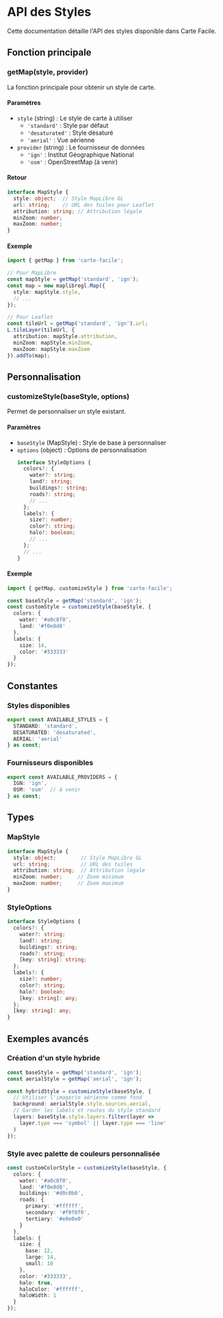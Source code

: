 # API des Styles

Cette documentation détaille l'API des styles disponible dans Carte Facile.

## Fonction principale

### getMap(style, provider)

La fonction principale pour obtenir un style de carte.

#### Paramètres

- `style` (string) : Le style de carte à utiliser
  - `'standard'` : Style par défaut
  - `'desaturated'` : Style désaturé
  - `'aerial'` : Vue aérienne
- `provider` (string) : Le fournisseur de données
  - `'ign'` : Institut Géographique National
  - `'osm'` : OpenStreetMap (à venir)

#### Retour

```typescript
interface MapStyle {
  style: object;  // Style MapLibre GL
  url: string;    // URL des tuiles pour Leaflet
  attribution: string; // Attribution légale
  minZoom: number;
  maxZoom: number;
}
```

#### Exemple

```typescript
import { getMap } from 'carte-facile';

// Pour MapLibre
const mapStyle = getMap('standard', 'ign');
const map = new maplibregl.Map({
  style: mapStyle.style,
  // ...
});

// Pour Leaflet
const tileUrl = getMap('standard', 'ign').url;
L.tileLayer(tileUrl, {
  attribution: mapStyle.attribution,
  minZoom: mapStyle.minZoom,
  maxZoom: mapStyle.maxZoom
}).addTo(map);
```

## Personnalisation

### customizeStyle(baseStyle, options)

Permet de personnaliser un style existant.

#### Paramètres

- `baseStyle` (MapStyle) : Style de base à personnaliser
- `options` (object) : Options de personnalisation
  ```typescript
  interface StyleOptions {
    colors?: {
      water?: string;
      land?: string;
      buildings?: string;
      roads?: string;
      // ...
    };
    labels?: {
      size?: number;
      color?: string;
      halo?: boolean;
      // ...
    };
    // ...
  }
  ```

#### Exemple

```typescript
import { getMap, customizeStyle } from 'carte-facile';

const baseStyle = getMap('standard', 'ign');
const customStyle = customizeStyle(baseStyle, {
  colors: {
    water: '#a0c8f0',
    land: '#f0e8d8'
  },
  labels: {
    size: 14,
    color: '#333333'
  }
});
```

## Constantes

### Styles disponibles

```typescript
export const AVAILABLE_STYLES = {
  STANDARD: 'standard',
  DESATURATED: 'desaturated',
  AERIAL: 'aerial'
} as const;
```

### Fournisseurs disponibles

```typescript
export const AVAILABLE_PROVIDERS = {
  IGN: 'ign',
  OSM: 'osm'  // à venir
} as const;
```

## Types

### MapStyle

```typescript
interface MapStyle {
  style: object;        // Style MapLibre GL
  url: string;          // URL des tuiles
  attribution: string;  // Attribution légale
  minZoom: number;     // Zoom minimum
  maxZoom: number;     // Zoom maximum
}
```

### StyleOptions

```typescript
interface StyleOptions {
  colors?: {
    water?: string;
    land?: string;
    buildings?: string;
    roads?: string;
    [key: string]: string;
  };
  labels?: {
    size?: number;
    color?: string;
    halo?: boolean;
    [key: string]: any;
  };
  [key: string]: any;
}
```

## Exemples avancés

### Création d'un style hybride

```typescript
const baseStyle = getMap('standard', 'ign');
const aerialStyle = getMap('aerial', 'ign');

const hybridStyle = customizeStyle(baseStyle, {
  // Utiliser l'imagerie aérienne comme fond
  background: aerialStyle.style.sources.aerial,
  // Garder les labels et routes du style standard
  layers: baseStyle.style.layers.filter(layer => 
    layer.type === 'symbol' || layer.type === 'line'
  )
});
```

### Style avec palette de couleurs personnalisée

```typescript
const customColorStyle = customizeStyle(baseStyle, {
  colors: {
    water: '#a0c8f0',
    land: '#f0e8d8',
    buildings: '#d0c0b0',
    roads: {
      primary: '#ffffff',
      secondary: '#f0f0f0',
      tertiary: '#e0e0e0'
    }
  },
  labels: {
    size: {
      base: 12,
      large: 14,
      small: 10
    },
    color: '#333333',
    halo: true,
    haloColor: '#ffffff',
    haloWidth: 1
  }
}); 